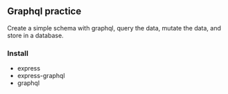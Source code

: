 ## Graphql practice

Create a simple schema with graphql, query the data, mutate the data, and store in a database.

### Install

* express
* express-graphql
* graphql
